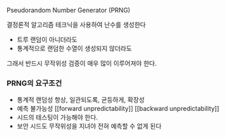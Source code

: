 Pseudorandom Number Generator (PRNG)

결정론적 알고리즘 테크닉을 사용하여 난수를 생성한다
- 트루 랜덤이 아니더라도
- 통계적으로 랜덤한 수열이 생성되지 않더라도

그래서 반드시 무작위성 검증이 매우 많이 이루어져야 한다.

### PRNG의 요구조건
- 통계적 랜덤성
	항상, 일관되도록, 균등하게, 확장성
- 예측 불가능성
	[[forward unpredictability]]
	[[backward unpredictability]]
- 시드의 테스팅이 가능해야 한다.
- 보안
	시드도 무작위성을 지녀야 전혀 예측할 수 없게 된다
